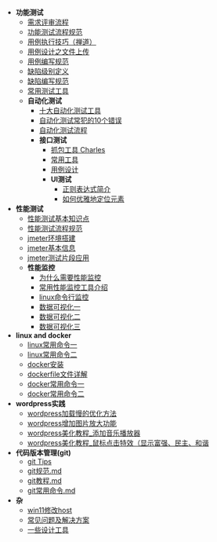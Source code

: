 * **功能测试**
   * [需求评审流程](md/需求评审流程.md)
   * [功能测试流程规范](md/功能测试流程规范.md)
   * [用例执行技巧（禅道）](md/测试用例执行技巧（禅道）.md)
   * [用例设计之文件上传](md/测试用例设计文件上传.md)
   * [用例编写规范](md/用例编写规范.md)
   * [缺陷级别定义](md/缺陷级别定义.md)
   * [缺陷编写规范](md/缺陷编写规范.md)
   * [常用测试工具](md/常用测试工具.md)
   * **自动化测试**
     * [十大自动化测试工具](md/十大自动化测试工具.md)
     * [自动化测试常犯的10个错误](md/自动化测试常犯的10个错误.md)
     * [自动化测试流程](md/自动化测试流程.md)
     * **接口测试**
       * [抓包工具 Charles](md/Charles.md)
       * [常用工具](md/接口测试常用工具.md)
       * [用例设计](md/接口测试用例设计.md)
       * **UI测试**
         * [正则表达式简介](md/正则表达式简介.md)
         * [如何优雅地定位元素](md/如何优雅地定位元素.md)
* **性能测试**
   * [性能测试基本知识点](md/性能测试基本知识点.md)
   * [性能测试流程规范](md/性能测试流程规范.md)
   * [jmeter环境搭建](md/jmeter环境搭建.md)
   * [jmeter基本信息](md/jmeter基本信息.md)
   * [jmeter测试片段应用](md/jmeter测试片段应用.md)
   * **性能监控**
     * [为什么需要性能监控](md/为什么需要性能监控.md)
     * [常用性能监控工具介绍](md/常用性能监控工具.md)
     * [linux命令行监控](md/linux命令行监控.md)
     * [数据可视化一](md/性能监控（三）jmeter数据可视化展示jmetergrafanainfluxdb监控.md)
     * [数据可视化二](md/性能监控（四）jmeter数据可视化展示docker容器化部署grafanainfluxdb.md)
     * [数据可视化三](md/性能监控（五）jmeter数据可视化展示docker容器化部署grafanapromethe.md)
* **linux and docker**
   * [linux常用命令一](md/linux常用命令一.md)
   * [linux常用命令二](md/linux常用命令二.md)
   * [docker安装](md/docker安装.md)
   * [dockerfile文件详解](md/dockerfile文件详解.md)
   * [docker常用命令一](md/docker常用命令一.md)
   * [docker常用命令二](md/docker常用命令二.md)
* **wordpress实践**
   * [wordpress加载慢的优化方法](md/wordpress加载慢的优化方法.md)
   * [wordpress增加图片放大功能](md/wordpress增加图片放大功能.md)
   * [wordpress美化教程_添加音乐播放器](md/wordpress美化教程_添加音乐播放器.md)
   * [wordpress美化教程_鼠标点击特效（显示富强、民主、和谐](md/wordpress美化教程_鼠标点击特效（显示富强、民主、和谐.md)
* **代码版本管理(git)**
   * [git Tips](md/gitTips.md)
   * [git规范.md](md/git规范.md)
   * [git教程.md](md/git教程.md)
   * [git常用命令.md](md/git常用命令.md)
* **杂**
   * [win11修改host](md/win11修改host.md)
   * [常见问题及解决方案](md/常见问题及解决方案.md)
   * [一些设计工具](md/设计工具.md)

